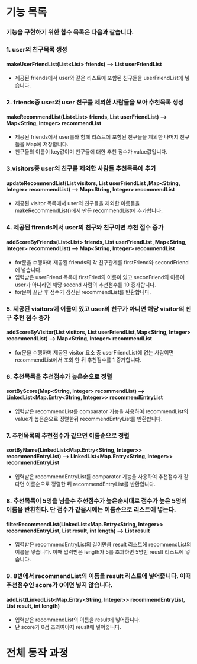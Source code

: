 # 기능 목록
### 기능을 구현하기 위한 함수 목록은 다음과 같습니다.

### 1. user의 친구목록 생성  
#### makeUserFriendList(List<List<String>> friends) --> List<String> userFriendList
- 제공된 friends에서 user와 같은 리스트에 포함된 친구들을 userFriendList에 넣습니다.


### 2. friends중 user와 user 친구를 제외한 사람들을 모아 추천목록 생성
#### makeRecommendList(List<List<String>> friends, List<String> userFriendList) --> Map<String, Integer> recommendList
- 제공된 friends에서 user를와 함께 리스트에 포함된 친구들을 제외한 나머지 친구들을 Map에 저장합니다.
- 친구들의 이름이 key값이며 친구들에 대한 추천 점수가 value값입니다.

### 3.visitors중 user의 친구를 제외한 사람들 추천목록에 추가
#### updateRecommendList(List<String> visitors, List<String> userFriendList ,Map<String, Integer> recommendList) --> Map<String, Integer> recommendList
- 제공된 visitor 목록에서 user의 친구들을 제외한 이름들을 makeRecommendList()에서 만든 recommendList에 추가합니다. 

### 4. 제공된 firends에서 user의 친구와 친구이면 추천 점수 증가
#### addScoreByFriends(List<List<String>> friends, List<String> userFriendList ,Map<String, Integer> recommendList) --> Map<String, Integer> recommendList
- for문을 수행하며 제공된 friends의 각 친구관계를 firstFriend와 secondFriend에 넣습니다.
- 입력받은 userFriend 목록에 firstFried의 이름이 있고 seconFriend의 이름이 user가 아니라면 해당 second 사람의 추천점수를 10 증가합니다.
- for문이 끝난 후 점수가 갱신된 recommendList를 반환합니다.

### 5. 제공된 visitors에 이름이 있고 user의 친구가 아니면 해당 visitor의 친구 추천 점수 증가
#### addScoreByVisitor(List<String> visitors, List<String> userFriendList,Map<String, Integer> recommendList) --> Map<String, Integer> recommendList
- for문을 수행하며 제공된 visitor 요소 중 userFriendList에 없는 사람이면 recommendList에서 조회 한 뒤 추천점수를 1 증가합니다.

### 6. 추천목록을 추천점수가 높은순으로 정렬
#### sortByScore(Map<String, Integer> recommendList) --> LinkedList<Map.Entry<String, Integer>> recommendEntryList
- 입력받은 recommendList를 comparator 기능을 사용하여 recommendList의 value가 높은순으로 정렬한뒤 recommendEntryList를 반환합니다.

### 7. 추천목록의 추천점수가 같으면 이름순으로 정렬
#### sortByName(LinkedList<Map.Entry<String, Integer>> recommendEntryList) --> LinkedList<Map.Entry<String, Integer>> recommendEntryList
- 입력받은 recommendEntryList를 comparator 기능을 사용하여 추천점수가 같다면 이름순으로 정렬한 뒤 recommendEntryList를 반환합니다.

### 8. 추천목록이 5명을 넘을수 추천점수가 높은순서대로 점수가 높은 5명의 이름을 반환한다. 단 점수가 같을시에는 이름순으로 리스트에 넣는다.
#### filterRecommendList(LinkedList<Map.Entry<String, Integer>> recommendEntryList, List<String> result, int length) --> List<String> result
- 입력받은 recommendEntryList의 길이만큼 result 리스트에 recommendList의 이름을 넣습니다. 이때 입력받은 length가 5를 초과하면 5명만 reuslt 리스트에 넣습니다. 

### 9. 8번에서 recommendList의 이름을 result 리스트에 넣어줍니다. 이때 추천점수인 score가 0이면 넣지 않습니다.
#### addList(LinkedList<Map.Entry<String, Integer>> recommendEntryList, List<String> result, int length)
- 입력받은 recommendList의 이름을 result에 넣어줍니다.
- 단 score가 0점 초과여야지 reuslt에 넣어줍니다.


# 전체 동작 과정

